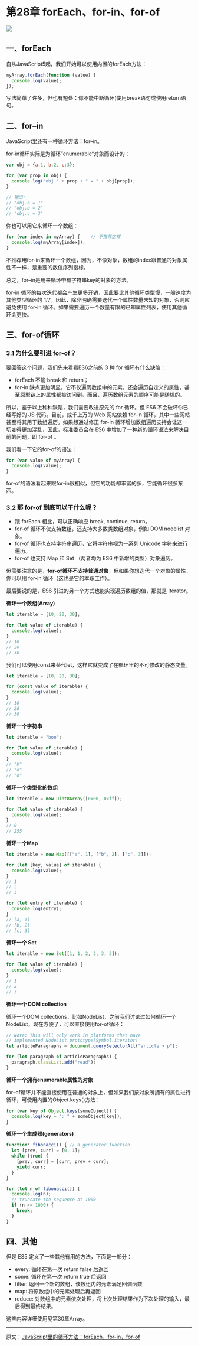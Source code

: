 # 第28章 forEach、for-in、for-of

![](/assets/forEach、for-in、for-of.png)

## 一、forEach

自从JavaScript5起，我们开始可以使用内置的forEach方法：

```js
myArray.forEach(function (value) {
  console.log(value);
});
```

写法简单了许多，但也有短处：你不能中断循环\(使用break语句或使用return语句。

## 二、for–in

JavaScript里还有一种循环方法：for–in。

for-in循环实际是为循环”enumerable“对象而设计的：

```js
var obj = {a:1, b:2, c:3};

for (var prop in obj) {
  console.log("obj." + prop + " = " + obj[prop]);
}

// 输出:
// "obj.a = 1"
// "obj.b = 2"
// "obj.c = 3"
```

你也可以用它来循环一个数组：

```js
for (var index in myArray) {    // 不推荐这样
  console.log(myArray[index]);
}
```

不推荐用for-in来循环一个数组，因为，不像对象，数组的index跟普通的对象属性不一样，是重要的数值序列指标。

总之，for–in是用来循环带有字符串key的对象的方法。

for-in 循环的每次迭代都会产生更多开销，因此要比其他循环类型慢，一般速度为其他类型循环的 1/7。因此，除非明确需要迭代一个属性数量未知的对象，否则应避免使用 for-in 循环。如果需要遍历一个数量有限的已知属性列表，使用其他循环会更快。

## 三、for-of循环

### 3.1 **为什么要引进 for-of？**

要回答这个问题，我们先来看看ES6之前的 3 种 for 循环有什么缺陷：

* forEach 不能 break 和 return；
* for-in 缺点更加明显，它不仅遍历数组中的元素，还会遍历自定义的属性，甚至原型链上的属性都被访问到。而且，遍历数组元素的顺序可能是随机的。

所以，鉴于以上种种缺陷，我们需要改进原先的 for 循环。但 ES6 不会破坏你已经写好的 JS 代码。目前，成千上万的 Web 网站依赖 for-in 循环，其中一些网站甚至将其用于数组遍历。如果想通过修正 for-in 循环增加数组遍历支持会让这一切变得更加混乱，因此，标准委员会在 ES6 中增加了一种新的循环语法来解决目前的问题，即 for-of 。

我们看一下它的for-of的语法：

```js
for (var value of myArray) {
  console.log(value);
}
```

for-of的语法看起来跟for-in很相似，但它的功能却丰富的多，它能循环很多东西。

### 3.2 **那 for-of 到底可以干什么呢？**

* 跟 forEach 相比，可以正确响应 break, continue, return。
* for-of 循环不仅支持数组，还支持大多数类数组对象，例如 DOM nodelist 对象。
* for-of 循环也支持字符串遍历，它将字符串视为一系列 Unicode 字符来进行遍历。
* for-of 也支持 Map 和 Set （两者均为 ES6 中新增的类型）对象遍历。

但需要注意的是，**for-of循环不支持普通对象**，但如果你想迭代一个对象的属性，你可以用 for-in 循环（这也是它的本职工作）。

最后要说的是，ES6 引进的另一个方式也能实现遍历数组的值，那就是 Iterator。

**循环一个数组\(Array\)**

```js
let iterable = [10, 20, 30];

for (let value of iterable) {
  console.log(value);
}
// 10
// 20
// 30
```

我们可以使用const来替代let，这样它就变成了在循环里的不可修改的静态变量。

```js
let iterable = [10, 20, 30];

for (const value of iterable) {
  console.log(value);
}
// 10
// 20
// 30
```

**循环一个字符串**

```js
let iterable = "boo";

for (let value of iterable) {
  console.log(value);
}
// "b"
// "o"
// "o"
```

**循环一个类型化的数组**

```js
let iterable = new Uint8Array([0x00, 0xff]);

for (let value of iterable) {
  console.log(value);
}
// 0
// 255
```

**循环一个Map**

```js
let iterable = new Map([["a", 1], ["b", 2], ["c", 3]]);

for (let [key, value] of iterable) {
  console.log(value);
}
// 1
// 2
// 3

for (let entry of iterable) {
  console.log(entry);
}
// [a, 1]
// [b, 2]
// [c, 3]
```

**循环一个 Set**

```js
let iterable = new Set([1, 1, 2, 2, 3, 3]);

for (let value of iterable) {
  console.log(value);
}
// 1
// 2
// 3
```

**循环一个 DOM collection**

循环一个DOM collections，比如NodeList，之前我们讨论过如何循环一个NodeList，现在方便了，可以直接使用for-of循环：

```js
// Note: This will only work in platforms that have
// implemented NodeList.prototype[Symbol.iterator]
let articleParagraphs = document.querySelectorAll("article > p");

for (let paragraph of articleParagraphs) {
  paragraph.classList.add("read");
}
```

**循环一个拥有enumerable属性的对象**

for–of循环并不能直接使用在普通的对象上，但如果我们按对象所拥有的属性进行循环，可使用内置的Object.keys\(\)方法：

```js
for (var key of Object.keys(someObject)) {
  console.log(key + ": " + someObject[key]);
}
```

**循环一个生成器\(generators\)**

```js
function* fibonacci() { // a generator function
  let [prev, curr] = [0, 1];
  while (true) {
    [prev, curr] = [curr, prev + curr];
    yield curr;
  }
}

for (let n of fibonacci()) {
  console.log(n);
  // truncate the sequence at 1000
  if (n >= 1000) {
    break;
  }
}
```

## 四、其他

但是 ES5 定义了一些其他有用的方法，下面是一部分：

* every: 循环在第一次 return false 后返回
* some: 循环在第一次 return true 后返回
* filter: 返回一个新的数组，该数组内的元素满足回调函数
* map: 将原数组中的元素处理后再返回
* reduce: 对数组中的元素依次处理，将上次处理结果作为下次处理的输入，最后得到最终结果。

这些内容详细使用见第30章Array。

---

原文：[JavaScript里的循环方法：forEach，for-in，for-of](https://zhuanlan.zhihu.com/p/30328361)

